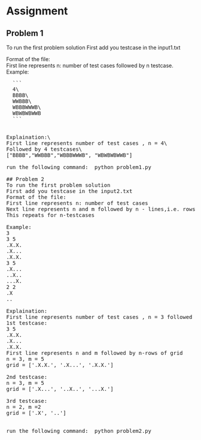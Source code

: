 # Assignment
## Problem 1
To run the first problem solution
First add you testcase in the input1.txt

Format of the file:\
First line represents n: number of test cases  followed by n testcase.\
Example:
<pre>
  ```
  4\
  BBBB\
  WWBBB\
  WBBBWWWB\
  WBWBWBWWB
  ```
<pre\>
  
Explaination:\
First line represents number of test cases , n = 4\
Followed by 4 testcases\
["BBBB","WWBBB","WBBBWWWB", "WBWBWBWWB"]

run the following command:  python problem1.py

## Problem 2
To run the first problem solution
First add you testcase in the input2.txt
Format of the file:
First line represents n: number of test cases
Next line represents n and m followed by n - lines,i.e. rows of grid
This repeats for n-testcases

Example:
3
3 5
.X.X.
.X...
.X.X.
3 5
.X...
..X..
...X.
2 2
.X
..

Explaination:
First line represents number of test cases , n = 3 followed by 3 testcases
1st testcase:
3 5
.X.X.
.X...
.X.X.
First line represents n and m followed by n-rows of grid
n = 3, m = 5
grid = ['.X.X.', '.X...', '.X.X.']

2nd testcase:
n = 3, m = 5
grid = ['.X...', '..X..', '...X.']

3rd testcase:
n = 2, m =2
grid = ['.X', '..']


run the following command:  python problem2.py



